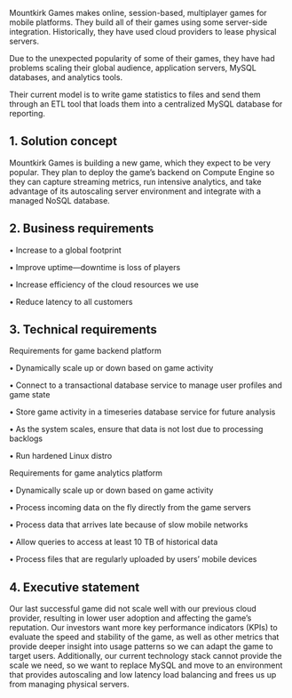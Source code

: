 Mountkirk Games makes online, session-based, multiplayer games for mobile platforms. They build all of their games using some server-side integration. Historically, they have used cloud providers to lease physical servers.

Due to the unexpected popularity of some of their games, they have had problems scaling their global audience, application servers, MySQL databases, and analytics tools.

Their current model is to write game statistics to files and send them through an ETL tool that loads them into a centralized MySQL database for reporting.

## 1. Solution concept
Mountkirk Games is building a new game, which they expect to be very popular. They plan to deploy the game’s backend on Compute Engine so they can capture streaming metrics, run intensive analytics, and take advantage of its autoscaling server environment and integrate with a managed NoSQL database.

## 2. Business requirements
• Increase to a global footprint

• Improve uptime—downtime is loss of players

• Increase efficiency of the cloud resources we use

• Reduce latency to all customers


## 3. Technical requirements
Requirements for game backend platform

• Dynamically scale up or down based on game activity

• Connect to a transactional database service to manage user profiles and game state

• Store game activity in a timeseries database service for future analysis

• As the system scales, ensure that data is not lost due to processing backlogs

• Run hardened Linux distro


Requirements for game analytics platform

• Dynamically scale up or down based on game activity

• Process incoming data on the fly directly from the game servers

• Process data that arrives late because of slow mobile networks

• Allow queries to access at least 10 TB of historical data

• Process files that are regularly uploaded by users’ mobile devices


## 4. Executive statement

Our last successful game did not scale well with our previous cloud provider, resulting in lower user adoption and affecting the game’s reputation. Our investors want more key performance indicators (KPIs) to evaluate the speed and stability of the game, as well as other metrics that provide deeper insight into usage patterns so we can adapt the game to target users. Additionally, our current technology stack cannot provide the scale we need, so we want to replace MySQL and move to an environment that provides autoscaling and low latency load balancing and frees us up from managing physical servers.
